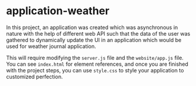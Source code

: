 # application-weather

In this project, an application was created which was asynchronous in nature with the help of different web API such that the data of the user was gathered to dynamically update the UI in an application which would be used for weather journal application.

This will require modifying the `server.js` file and the `website/app.js` file. You can see `index.html` for element references, and once you are finished with the project steps, you can use `style.css` to style your application to customized perfection.
